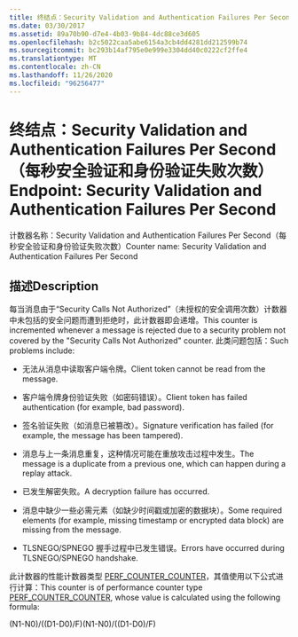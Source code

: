 ```yaml
---
title: 终结点：Security Validation and Authentication Failures Per Second（每秒安全验证和身份验证失败次数）
ms.date: 03/30/2017
ms.assetid: 89a70b90-d7e4-4b03-9b84-4dc88ce3d605
ms.openlocfilehash: b2c5022caa5abe6154a3cb4dd4281dd212599b74
ms.sourcegitcommit: bc293b14af795e0e999e3304dd40c0222cf2ffe4
ms.translationtype: MT
ms.contentlocale: zh-CN
ms.lasthandoff: 11/26/2020
ms.locfileid: "96256477"
---
```

# <a name="endpoint-security-validation-and-authentication-failures-per-second"></a><span data-ttu-id="69cb1-102">终结点：Security Validation and Authentication Failures Per Second（每秒安全验证和身份验证失败次数）</span><span class="sxs-lookup"><span data-stu-id="69cb1-102">Endpoint: Security Validation and Authentication Failures Per Second</span></span>

<span data-ttu-id="69cb1-103">计数器名称：Security Validation and Authentication Failures Per Second（每秒安全验证和身份验证失败次数）</span><span class="sxs-lookup"><span data-stu-id="69cb1-103">Counter name: Security Validation and Authentication Failures Per Second</span></span>  
  
## <a name="description"></a><span data-ttu-id="69cb1-104">描述</span><span class="sxs-lookup"><span data-stu-id="69cb1-104">Description</span></span>  

 <span data-ttu-id="69cb1-105">每当消息由于“Security Calls Not Authorized”（未授权的安全调用次数）计数器中未包括的安全问题而遭到拒绝时，此计数器即会递增。</span><span class="sxs-lookup"><span data-stu-id="69cb1-105">This counter is incremented whenever a message is rejected due to a security problem not covered by the "Security Calls Not Authorized" counter.</span></span> <span data-ttu-id="69cb1-106">此类问题包括：</span><span class="sxs-lookup"><span data-stu-id="69cb1-106">Such problems include:</span></span>  
  
- <span data-ttu-id="69cb1-107">无法从消息中读取客户端令牌。</span><span class="sxs-lookup"><span data-stu-id="69cb1-107">Client token cannot be read from the message.</span></span>  
  
- <span data-ttu-id="69cb1-108">客户端令牌身份验证失败（如密码错误）。</span><span class="sxs-lookup"><span data-stu-id="69cb1-108">Client token has failed authentication (for example, bad password).</span></span>  
  
- <span data-ttu-id="69cb1-109">签名验证失败（如消息已被篡改）。</span><span class="sxs-lookup"><span data-stu-id="69cb1-109">Signature verification has failed (for example, the message has been tampered).</span></span>  
  
- <span data-ttu-id="69cb1-110">消息与上一条消息重复，这种情况可能在重放攻击过程中发生。</span><span class="sxs-lookup"><span data-stu-id="69cb1-110">The message is a duplicate from a previous one, which can happen during a replay attack.</span></span>  
  
- <span data-ttu-id="69cb1-111">已发生解密失败。</span><span class="sxs-lookup"><span data-stu-id="69cb1-111">A decryption failure has occurred.</span></span>  
  
- <span data-ttu-id="69cb1-112">消息中缺少一些必需元素（如缺少时间戳或加密的数据块）。</span><span class="sxs-lookup"><span data-stu-id="69cb1-112">Some required elements (for example, missing timestamp or encrypted data block) are missing from the message.</span></span>  
  
- <span data-ttu-id="69cb1-113">TLSNEGO/SPNEGO 握手过程中已发生错误。</span><span class="sxs-lookup"><span data-stu-id="69cb1-113">Errors have occurred during TLSNEGO/SPNEGO handshake.</span></span>  
  
 <span data-ttu-id="69cb1-114">此计数器的性能计数器类型 [PERF_COUNTER_COUNTER](/previous-versions/windows/it-pro/windows-server-2003/cc740048(v=ws.10))，其值使用以下公式进行计算：</span><span class="sxs-lookup"><span data-stu-id="69cb1-114">This counter is of performance counter type [PERF_COUNTER_COUNTER](/previous-versions/windows/it-pro/windows-server-2003/cc740048(v=ws.10)), whose value is calculated using the following formula:</span></span>  
  
 <span data-ttu-id="69cb1-115">(N1-N0)/((D1-D0)/F)</span><span class="sxs-lookup"><span data-stu-id="69cb1-115">(N1-N0)/((D1-D0)/F)</span></span>
